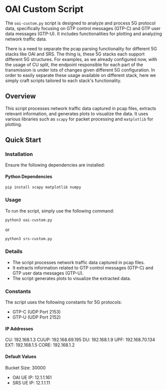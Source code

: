 # OAI Custom Script

The `oai-custom.py` script is designed to analyze and process 5G protocol data, specifically focusing on GTP control messages (GTP-C) and GTP user data messages (GTP-U). It includes functionalities for plotting and analyzing network traffic data.

There is a need to separate the pcap parsing functionality for different 5G stacks like OAI and SRS. The thing is, these 5G stacks each support different 5G structures. For examples, as we already configured now, with the usage of CU split, the endpoint responsible for each part of the transmission is under lots of changes given different 5G configuration. In order to easily separate these usage available on different stack, here we simply craft scripts tailored to each stack's functionality.

## Overview

This script processes network traffic data captured in pcap files, extracts relevant information, and generates plots to visualize the data. It uses various libraries such as `scapy` for packet processing and `matplotlib` for plotting.

## Quick Start

### Installation

Ensure the following dependencies are installed:

#### Python Dependencies

```sh
pip install scapy matplotlib numpy
```

### Usage
To run the script, simply use the following command:

```sh
python3 oai-custom.py
```

or 
```sh
python3 srs-custom.py
```

### Details
- The script processes network traffic data captured in pcap files.
- It extracts information related to GTP control messages (GTP-C) and GTP user data messages (GTP-U).
- The script generates plots to visualize the extracted data.

### Constants
The script uses the following constants for 5G protocols:

- GTP-C (UDP Port 2153)
- GTP-U (UDP Port 2152)

#### IP Addresses
CU: 192.168.1.3
CUUP: 192.168.69.195
DU: 192.168.1.9
UPF: 192.168.70.134
EXT: 192.168.1.5
CORE: 192.168.1.2

#### Default Values
Bucket Size: 30000
- OAI
    UE IP: 12.1.1.161
- SRS
    UE IP: 12.1.1.11